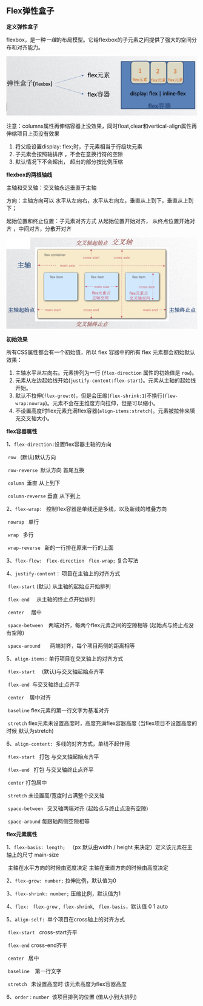 ## Flex弹性盒子

**定义弹性盒子** 

​	flexbox，是一种*一维*的布局模型。它给flexbox的子元素之间提供了强大的空间分布和对齐能力。

![](../image/flex.png)

​       注意：columns属性再伸缩容器上没效果，同时float,clear和vertical-align属性再伸缩项目上页没有效果



1. 将父级设置display: flex;时，子元素相当于行级块元素 
2. 子元素会按照轴排序 ，不会在意换行符的空隙
3. 默认情况下不会超出， 超出的部分按比例压缩

**flexbox的两根轴线** 

主轴和交叉轴：交叉轴永远垂直于主轴

方向：主轴方向可以 水平从左向右，水平从右向左，垂直从上到下，垂直从上到下；

起始位置和终止位置：子元素对齐方式 从起始位置开始对齐， 从终点位置开始对齐 ，中间对齐，分散开对齐



![](../image/flex2.png)

**初始效果**  

所有CSS属性都会有一个初始值，所以 flex 容器中的所有 flex 元素都会初始默认效果：

1. 主轴水平从左向右。元素排列为一行 (`flex-direction` 属性的初始值是 `row`)。
2. 元素从左边起始线开始(`justify-content:flex-start`)。元素从主轴的起始线开始。
3. 默认不拉伸(`flex-grow:0`)，但是会压缩(`flex-shrink:1`)不换行(`flew-wrap:nowrap`)。元素不会在主维度方向拉伸，但是可以缩小。
4. 不设置高度时flex元素充满flex容器(`align-items:stretch`)。元素被拉伸来填充交叉轴大小。



**flex容器属性** 

1、`flex-direction:`设置flex容器主轴的方向

​		`row ` (默认)默认方向

​		`row-reverse `默认方向 首尾互换

​	    `column `垂直 从上到下

​		`column-reverse` 垂直 从下到上



2、`flex-wrap: ` 控制flex容器是单线还是多线，以及新线的堆叠方向	

​		`nowrap ` 单行

​		`wrap ` 多行

​		`wrap-reverse `  新的一行排在原来一行的上面



3、`flex-flow: ` `flex-direction` ` flex-wrap;`  复合写法



4、`justify-content：` 项目在主轴上的对齐方式

​		`flex-start` (默认) 从主轴的起始点开始排列

​		`flex-end  ` 从主轴的终止点开始排列

​		`center  ` 居中

​		`space-between  `两端对齐，每两个flex元素之间的空隙相等 (起始点与终止点没有空隙)

​		`space-around   ` 两端对齐，每个项目两侧的距离相等



5、`align-items:` 单行项目在交叉轴上的对齐方式

​		`flex-start  ` (默认)与交叉轴起始点齐平

​		`flex-end `与交叉轴终止点齐平

​		`center  `居中对齐

​		`baseline`  flex元素的第一行文字为基准对齐

​		`stretch`   flex元素未设置高度时，高度充满flex容器高度 (当flex项目不设置高度的时候 默认为stretch)



6、`align-content: `多线的对齐方式，单线不起作用

​		`flex-start ` 打包 与交叉轴起始点齐平

​		`flex-end ` 打包 与交叉轴终止点齐平

​		`center`   打包居中

​		`stretch`  未设置高/宽度时占满整个交叉轴

​		`space-between `  交叉轴两端对齐   (起始点与终止点没有空隙)

​		`space-around`   每跟轴两侧空隙相等



**flex元素属性**

1、`flex-basis: length; ` （px   默认由width / height 来决定）定义该元素在主轴上的尺寸  main-size 

​	主轴在水平方向的时候由宽度决定  主轴在垂直方向的时候由高度决定



2、`flex-grow: number;` 拉伸比例，默认值为0



3、`flex-shrink: number;` 压缩比例，默认值为1



4、`flex: ` `flex-grow` ,` flex-shrink`, ` flex-basis`，默认值 0 1 auto

5、`align-self: `单个项目在cross轴上的对齐方式

​		`flex-start ` cross-start齐平

​		`flex-end`  cross-end齐平

​		`center ` 居中

​		`baseline  `第一行文字

​		`stretch ` 未设置高度时 该元素高度为flex容器高度 



6、`order：number `该项目排列的位置 (值从小到大排列) 



